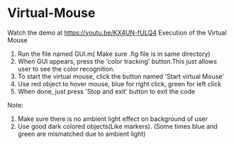 # Virtual-Mouse
Watch the demo at https://youtu.be/KX4UN-fULQ4 
Execution of the Virtual Mouse

1) Run the file named GUI.m( Make sure .fig file is in same directory)
2) When GUI appears, press the 'color tracking' button.This just allows user to see the color recognition.
3) To start the virtual mouse, click the button named 'Start virtual Mouse'
4) Use red object to hover mouse, blue for right click, green for left click
5) When done, just press 'Stop and exit' button to exit the code

Note: 

1) Make sure there is no ambient light effect on background of user
2) Use good dark colored objects(Like markers). (Some times blue and green are mismatched due to ambient light)
